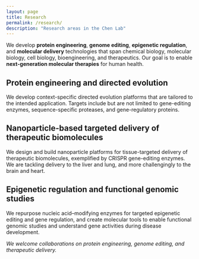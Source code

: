 ```yaml
---
layout: page
title: Research
permalink: /research/
description: "Research areas in the Chen Lab"
---
```


We develop **protein engineering**, **genome editing**, **epigenetic regulation**, and **molecular delivery** technologies that span chemical biology, molecular biology, cell biology, bioengineering, and therapeutics. Our goal is to enable **next-generation molecular therapies** for human health.

## Protein engineering and directed evolution
We develop context-specific directed evolution platforms that are tailored to the intended application. Targets include but are not limited to gene-editing enzymes, sequence-specific proteases, and gene-regulatory proteins.

## Nanoparticle-based targeted delivery of therapeutic biomolecules
We design and build nanoparticle platforms for tissue-targeted delivery of therapeutic biomolecules, exemplified by CRISPR gene-editing enzymes. We are tackling delivery to the liver and lung, and more challengingly to the brain and heart.

## Epigenetic regulation and functional genomic studies
We repurpose nucleic acid–modifying enzymes for targeted epigenetic editing and gene regulation, and create molecular tools to enable functional genomic studies and understand gene activities during disease development.

*We welcome collaborations on protein engineering, genome editing, and therapeutic delivery.*
